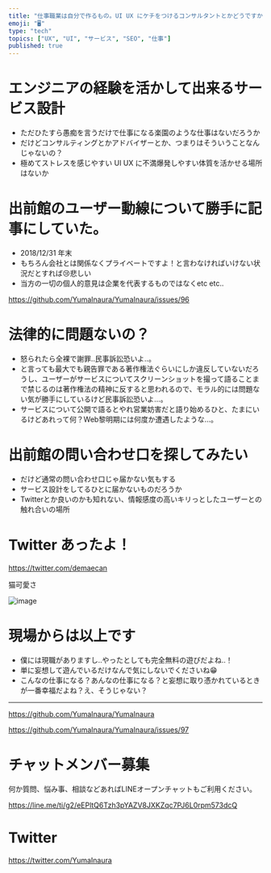 ```yaml
---
title: "仕事職業は自分で作るもの。UI UX にケチをつけるコンサルタントとかどうですかね？ SEO サービス設計 ユーザー動線 も。"
emoji: "🖥"
type: "tech"
topics: ["UX", "UI", "サービス", "SEO", "仕事"]
published: true
---
```


# エンジニアの経験を活かして出来るサービス設計

- ただひたすら愚痴を言うだけで仕事になる楽園のような仕事はないだろうか
- だけどコンサルティングとかアドバイザーとか、つまりはそういうことなんじゃないの？
- 極めてストレスを感じやすい UI UX に不満爆発しやすい体質を活かせる場所はないか

# 出前館のユーザー動線について勝手に記事にしていた。

- 2018/12/31 年末
- もちろん会社とは関係なくプライベートですよ！と言わなければいけない状況だとすれば😢悲しい
- 当方の一切の個人的意見は企業を代表するものではなくetc etc..

https://github.com/YumaInaura/YumaInaura/issues/96

# 法律的に問題ないの？

- 怒られたら全裸で謝罪‥民事訴訟恐いよ‥。
- と言っても最大でも親告罪である著作権法ぐらいにしか違反していないだろうし、ユーザーがサービスについてスクリーンショットを撮って語ることまで禁じるのは著作権法の精神に反すると思われるので、モラル的には問題ない気が勝手にしているけど民事訴訟恐いよ…。
- サービスについて公開で語るとやれ営業妨害だと語り始めるひと、たまにいるけどあれって何？Web黎明期には何度か遭遇したような…。

# 出前館の問い合わせ口を探してみたい

- だけど通常の問い合わせ口じゃ届かない気もする
- サービス設計をしてるひとに届かないものだろうか
- Twitterとか良いのかも知れない、情報感度の高いキリっとしたユーザーとの触れ合いの場所

# Twitter あったよ！

https://twitter.com/demaecan

猫可愛さ

![image](https://user-images.githubusercontent.com/13635059/50555660-b0e6d100-0d12-11e9-9e19-e007d63faf9d.png)

# 現場からは以上です

- 僕には現職がありますし‥やったとしても完全無料の遊びだよね‥！ 
- 単に妄想して遊んでいるだけなんで気にしないでくださいね😁
- こんなの仕事になる？あんなの仕事になる？と妄想に取り憑かれているときが一番幸福だよね？え、そうじゃない？

---

https://github.com/YumaInaura/YumaInaura

https://github.com/YumaInaura/YumaInaura/issues/97








<!-- Update From Qiita API -->

# チャットメンバー募集


何か質問、悩み事、相談などあればLINEオープンチャットもご利用ください。

https://line.me/ti/g2/eEPltQ6Tzh3pYAZV8JXKZqc7PJ6L0rpm573dcQ





# Twitter


https://twitter.com/YumaInaura


<!-- Update From Qiita API -->


